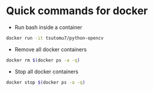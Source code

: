 # Quick commands for docker

* Run bash inside a container

```bash
docker run -it tsutomu7/python-opencv
```

* Remove all docker containers

```bash
docker rm $(docker ps -a -q)
```

* Stop all docker containers

```bash
docker stop $(docker ps -a -q)
```